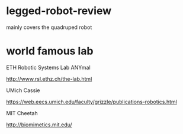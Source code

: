 # legged-robot-review
mainly covers the quadruped robot

# world famous lab
ETH Robotic Systems Lab ANYmal

http://www.rsl.ethz.ch/the-lab.html

UMich Cassie

https://web.eecs.umich.edu/faculty/grizzle/publications-robotics.html

MIT Cheetah

http://biomimetics.mit.edu/
